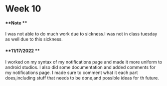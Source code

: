 # Week 10
#### **Note **
I was not able to do much work due to sickness.I was not in class tuesday as well due to this sickness. 

#### **11/17/2022 **
I worked on my syntax of my notifications page and made it more uniform to android studios. I also did  some documentation and added comments for my notifications page. I made sure to comment what it each part does,including stuff that needs to be done,and possible ideas for th future.